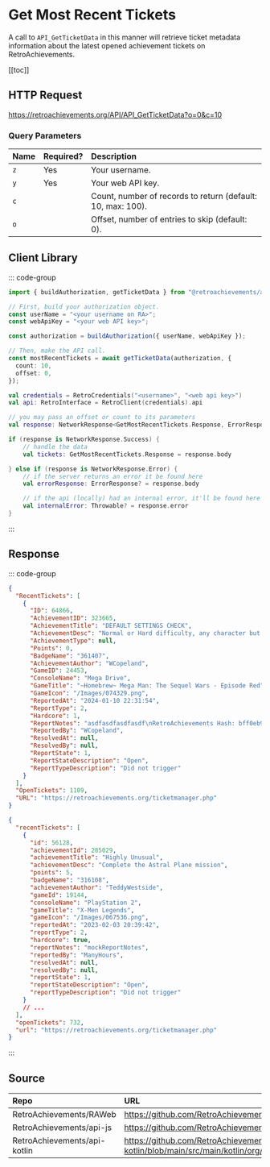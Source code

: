 <script setup>
import SampleRequest from '../../components/SampleRequest.vue';
</script>

# Get Most Recent Tickets

A call to `API_GetTicketData` in this manner will retrieve ticket metadata information about the latest opened achievement tickets on RetroAchievements.

[[toc]]

## HTTP Request

<SampleRequest httpVerb="GET">https://retroachievements.org/API/API_GetTicketData?o=0&c=10</SampleRequest>

### Query Parameters

| Name | Required? | Description                                                 |
| :--- | :-------- | :---------------------------------------------------------- |
| `z`  | Yes       | Your username.                                              |
| `y`  | Yes       | Your web API key.                                           |
| `c`  |           | Count, number of records to return (default: 10, max: 100). |
| `o`  |           | Offset, number of entries to skip (default: 0).             |

## Client Library

::: code-group

```ts [NodeJS]
import { buildAuthorization, getTicketData } from "@retroachievements/api";

// First, build your authorization object.
const userName = "<your username on RA>";
const webApiKey = "<your web API key>";

const authorization = buildAuthorization({ userName, webApiKey });

// Then, make the API call.
const mostRecentTickets = await getTicketData(authorization, {
  count: 10,
  offset: 0,
});
```

```kotlin [Kotlin]
val credentials = RetroCredentials("<username>", "<web api key>")
val api: RetroInterface = RetroClient(credentials).api

// you may pass an offset or count to its parameters
val response: NetworkResponse<GetMostRecentTickets.Response, ErrorResponse> = api.getMostRecentTickets()

if (response is NetworkResponse.Success) {
    // handle the data
    val tickets: GetMostRecentTickets.Response = response.body

} else if (response is NetworkResponse.Error) {
    // if the server returns an error it be found here
    val errorResponse: ErrorResponse? = response.body

    // if the api (locally) had an internal error, it'll be found here
    val internalError: Throwable? = response.error
}
```

:::

## Response

::: code-group

```json [HTTP Response]
{
  "RecentTickets": [
    {
      "ID": 64866,
      "AchievementID": 323665,
      "AchievementTitle": "DEFAULT SETTINGS CHECK",
      "AchievementDesc": "Normal or Hard difficulty, any character but \"Man\", any buster charge. All other settings OFF.",
      "AchievementType": null,
      "Points": 0,
      "BadgeName": "361407",
      "AchievementAuthor": "WCopeland",
      "GameID": 24453,
      "ConsoleName": "Mega Drive",
      "GameTitle": "~Homebrew~ Mega Man: The Sequel Wars - Episode Red",
      "GameIcon": "/Images/074329.png",
      "ReportedAt": "2024-01-10 22:31:54",
      "ReportType": 2,
      "Hardcore": 1,
      "ReportNotes": "asdfasdfasdfasdf\nRetroAchievements Hash: bff0eb90c2006edade14063d4a2d13cf\nEmulator: RALibRetro (123123)\nEmulator Version: 123",
      "ReportedBy": "WCopeland",
      "ResolvedAt": null,
      "ResolvedBy": null,
      "ReportState": 1,
      "ReportStateDescription": "Open",
      "ReportTypeDescription": "Did not trigger"
    }
  ],
  "OpenTickets": 1109,
  "URL": "https://retroachievements.org/ticketmanager.php"
}
```

```json [NodeJS]
{
  "recentTickets": [
    {
      "id": 56128,
      "achievementId": 285029,
      "achievementTitle": "Highly Unusual",
      "achievementDesc": "Complete the Astral Plane mission",
      "points": 5,
      "badgeName": "316108",
      "achievementAuthor": "TeddyWestside",
      "gameId": 19144,
      "consoleName": "PlayStation 2",
      "gameTitle": "X-Men Legends",
      "gameIcon": "/Images/067536.png",
      "reportedAt": "2023-02-03 20:39:42",
      "reportType": 2,
      "hardcore": true,
      "reportNotes": "mockReportNotes",
      "reportedBy": "ManyHours",
      "resolvedAt": null,
      "resolvedBy": null,
      "reportState": 1,
      "reportStateDescription": "Open",
      "reportTypeDescription": "Did not trigger"
    }
    // ...
  ],
  "openTickets": 732,
  "url": "https://retroachievements.org/ticketmanager.php"
}
```

:::

## Source

| Repo                         | URL                                                                                                                  |
| :--------------------------- | :------------------------------------------------------------------------------------------------------------------- |
| RetroAchievements/RAWeb      | https://github.com/RetroAchievements/RAWeb/blob/master/public/API/API_GetTicketData.php                              |
| RetroAchievements/api-js     | https://github.com/RetroAchievements/api-js/blob/main/src/ticket/getTicketData.ts                                    |
| RetroAchievements/api-kotlin | https://github.com/RetroAchievements/api-kotlin/blob/main/src/main/kotlin/org/retroachivements/api/RetroInterface.kt |
